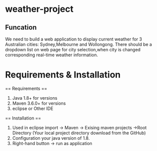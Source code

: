 # weather-project

## Funcation
We need to build a web application to display current weather for 3 Australian cities: Sydney,Melbourne and Wollongong. There should be a dropdown list on web page for city selection,when city is changed corresponding real-time weather information.

Requirements & Installation
=========================

== Requirements ==

1. Java 1.8+ for versions 
2. Maven 3.6.0+ for versions 
3. eclipse or Other IDE

== Installation ==

1.  Used in eclipse import -> Maven -> Exising maven projects ->Root Directory (Your local project directory download from the GitHub)
2.  Configuration your java version of 1.8.
3.  Right-hand button -> run as application


